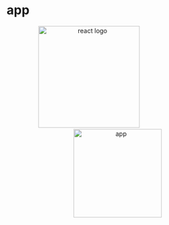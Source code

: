 #  app 

<div align="center">
    <img src="https://user-images.githubusercontent.com/114832629/230302399-5d8f34e7-bfc5-4597-8fff-6293044f47bd.png" alt="react logo" width=230> 
    &emsp;&emsp;&emsp;&emsp;&emsp;&emsp;&emsp;&emsp;&emsp;
    <img src="" alt="app" width="200px" height="auto" > 
</div>

